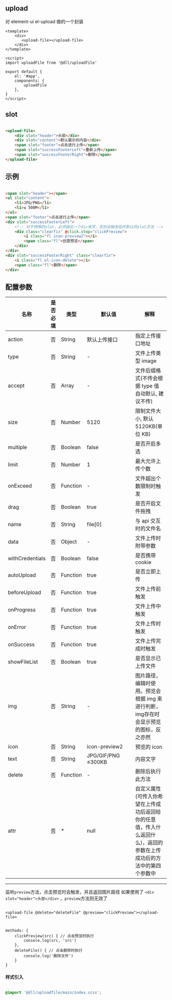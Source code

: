 ## upload

对 element-ui  el-upload 做的一个封装

```
<template>
    <div>
       <upload-file></upload-file>
    </div>
</template>

<script>
import uploadFile from '@dll/uploadfile'

export default {
    el: '#app',
    components: {
        uploadFile
    },
}
</script>

```

## slot

```html

<upload-file>
    <div slot="header">头部</div>
    <div slot="content">默认展示的内容</div>
    <span slot="footer">点击进行上传</span>
    <span slot="successFooterLeft">重新上传</span>
    <span slot="successFooterRight">删除</span>
</upload-file>

```


## 示例

```html

<span slot="header"></span>
<ul slot="content">
    <li>JPG/PNG</li>
    <li>≤ 500M</li>
</ul>
<span slot="footer">点击进行上传</span>
<div slot="successFooterLeft">
    <!-- 对于特殊的slot，必须抽出一个div来写，否则会触发组件默认的slot方法 -->
    <div class="clearfix" @click.stop="clickPreview">
        <i class="fl icon-preview2"></i>
        <span class="fl">创意预览</span>
    </div>
</div>
<div slot="successFooterRight" class="clearfix">
    <i class="fl el-icon-delete"></i>
    <span class="fl">删除</span>
</div>

```


## 配置参数

名称| 是否必填 |  类型 | 默认值 | 解释 
---| --- | --- | ---  | --- 
action | 否 | String | 默认上传接口 | 指定上传接口地址
type | 否  | String  | - |  文件上传类型 image || video || text
accept| 否 | Array | - | 文件后缀格式(不传会根据 type 值自动默认, 建议不传)
size | 否 | Number | 5120 | 限制文件大小, 默认5120KB(单位 KB)
multiple | 否  | Boolean  | false |  是否开启多选
limit | 否  | Number  | 1 |  最大允许上传个数
onExceed | 否  | Function  | - |  文件超出个数限制时触发
drag | 否  | Boolean  | true |  是否开启文件拖拽
name | 否 | String | file[0] | 与 api 交互时的文件名
data | 否 | Object | - | 文件上传时附带参数
withCredentials | 否 | Boolean | false | 是否携带cookie
autoUpload | 否 | Function | true | 是否立即上传
beforeUpload | 否 | Function | true | 文件上传前触发
onProgress | 否 | Function | true | 文件上传中触发
onError | 否 | Function | true | 文件上传时触发
onSuccess | 否 | Function | true | 文件上传完成时触发
showFileList | 否 |  Boolean | true | 是否显示已上传文件
img | 否 | String | - | 图片路径，编辑时使用。预览会根据 img 来进行判断，img存在时会显示预览的图标，反之亦然
icon | 否 | String | icon-preview2 | 预览的 icon
text | 否 | String | JPG/GIF/PNG　　≤300KB | 内容文字
delete | 否 | Function | - | 删除后执行此方法
attr | 否 | * | null | 自定义属性(可传入你希望在上传成功后返回给你的任意值，传入什么返回什么)，返回的参数在上传成功后的方法中的第四个参数中


---


监听`preview`方法，点击预览时会触发，并且返回图片路径
如果使用了 `<div slot="header">头部</div>` ，`preview`方法则无效了

```

<upload-file @delete="deleteFile" @preview="clickPreview"></upload-file>

```


```

methods: {
    clickPreview(src) { // 点击预览时执行
        console.log(src, 'src')
    },
    deleteFile() { // 点击删除时执行
        console.log('删除文件')
    }
}

```


#### 样式引入

```scss

@import '@dll/uploadfile/main/index.scss';

```


